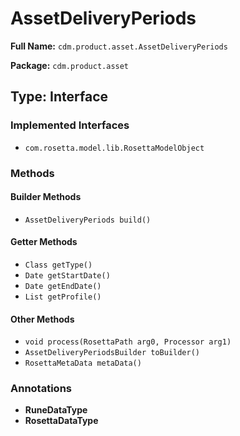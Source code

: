 # AssetDeliveryPeriods

**Full Name:** `cdm.product.asset.AssetDeliveryPeriods`

**Package:** `cdm.product.asset`

## Type: Interface

### Implemented Interfaces

- `com.rosetta.model.lib.RosettaModelObject`

### Methods

#### Builder Methods

- `AssetDeliveryPeriods build()`

#### Getter Methods

- `Class getType()`
- `Date getStartDate()`
- `Date getEndDate()`
- `List getProfile()`

#### Other Methods

- `void process(RosettaPath arg0, Processor arg1)`
- `AssetDeliveryPeriodsBuilder toBuilder()`
- `RosettaMetaData metaData()`

### Annotations

- **RuneDataType**
- **RosettaDataType**

